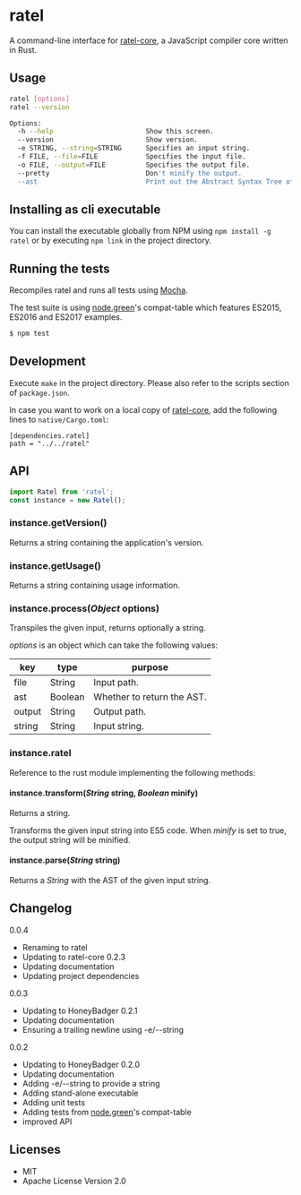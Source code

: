 # ratel

A command-line interface for [ratel-core](https://github.com/ratel-rust/ratel-core), a JavaScript compiler core written in Rust.

## Usage

````bash
ratel [options]
ratel --version

Options:
  -h --help                       Show this screen.
  --version                       Show version.
  -e STRING, --string=STRING      Specifies an input string.
  -f FILE, --file=FILE            Specifies the input file.
  -o FILE, --output=FILE          Specifies the output file.
  --pretty                        Don't minify the output.
  --ast                           Print out the Abstract Syntax Tree of the input.

````

## Installing as cli executable

You can install the executable globally from NPM using
``npm install -g ratel`` or by executing ``npm link`` in the project
directory.

## Running the tests

Recompiles ratel and runs all tests using [Mocha](https://mochajs.org).

The test suite is using [node.green](http://node.green/)'s compat-table which
features ES2015, ES2016 and ES2017 examples.

````bash
$ npm test
````

## Development

Execute ``make`` in the project directory. Please also refer to the scripts
section of ``package.json``.

In case you want to work on a local copy of [ratel-core](https://github.com/ratel-rust),
add the following lines to ``native/Cargo.toml``:

````
[dependencies.ratel]
path = "../../ratel"
````

## API

````js
import Ratel from 'ratel';
const instance = new Ratel();

````
### instance.getVersion()

Returns a string containing the application's version.

### instance.getUsage()

Returns a string containing usage information.

### instance.process(*Object* options)

Transpiles the given input, returns optionally a string.

*options* is an object which can take the following values:

| key    | type    | purpose                     |
|--------|---------|-----------------------------|
| file   | String  | Input path.                 |
| ast    | Boolean | Whether to return the AST.  |
| output | String  | Output path.                |
| string | String  | Input string.               |

### instance.ratel

Reference to the rust module implementing the following methods:

#### instance.transform(*String* string, *Boolean* minify)

Returns a string.

Transforms the given input string into ES5 code.
When *minify* is set to true, the output string will be minified.

#### instance.parse(*String* string)

Returns a *String* with the AST of the given input string.

## Changelog

0.0.4

  - Renaming to ratel
  - Updating to ratel-core 0.2.3
  - Updating documentation
  - Updating project dependencies

0.0.3

  - Updating to HoneyBadger 0.2.1
  - Updating documentation
  - Ensuring a trailing newline using -e/--string

0.0.2

  - Updating to HoneyBadger 0.2.0
  - Updating documentation
  - Adding -e/--string to provide a string
  - Adding stand-alone executable
  - Adding unit tests
  - Adding tests from [node.green](http://node.green/)'s compat-table
  - improved API

## Licenses

- MIT
- Apache License Version 2.0